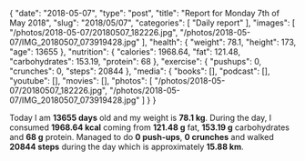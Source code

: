 {
    "date": "2018-05-07",
    "type": "post",
    "title": "Report for Monday 7th of May 2018",
    "slug": "2018\/05\/07",
    "categories": [
        "Daily report"
    ],
    "images": [
        "\/photos\/2018-05-07\/20180507_182226.jpg",
        "\/photos\/2018-05-07\/IMG_20180507_073919428.jpg"
    ],
    "health": {
        "weight": 78.1,
        "height": 173,
        "age": 13655
    },
    "nutrition": {
        "calories": 1968.64,
        "fat": 121.48,
        "carbohydrates": 153.19,
        "protein": 68
    },
    "exercise": {
        "pushups": 0,
        "crunches": 0,
        "steps": 20844
    },
    "media": {
        "books": [],
        "podcast": [],
        "youtube": [],
        "movies": [],
        "photos": [
            "\/photos\/2018-05-07\/20180507_182226.jpg",
            "\/photos\/2018-05-07\/IMG_20180507_073919428.jpg"
        ]
    }
}

Today I am <strong>13655 days</strong> old and my weight is <strong>78.1 kg</strong>. During the day, I consumed <strong>1968.64 kcal</strong> coming from <strong>121.48 g</strong> fat, <strong>153.19 g</strong> carbohydrates and <strong>68 g</strong> protein. Managed to do <strong>0 push-ups</strong>, <strong>0 crunches</strong> and walked <strong>20844 steps</strong> during the day which is approximately <strong>15.88 km</strong>.